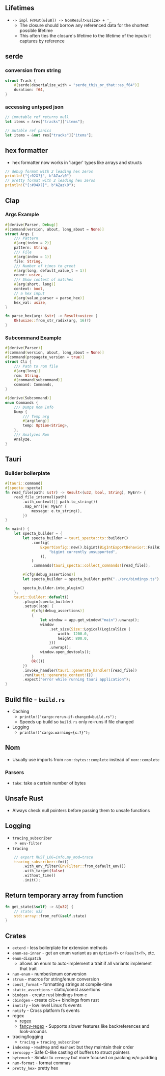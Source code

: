 ## Lifetimes

- `-> impl FnMut(&[u8]) -> NomResult<usize> + '_`
    - The closure should borrow any referenced data for the shortest possible lifetime
    - This often ties the closure's lifetime to the lifetime of the inputs it captures by reference

## serde

### conversion from string

```rust
struct Track {
    #[serde(deserialize_with = "serde_this_or_that::as_f64")]
    duration: f64,
}
```

### accessing untyped json

```rs
// immutable ref returns null
let items = &res["tracks"]["items"];

// mutable ref panics
let items = &mut res["tracks"]["items"];
```

## hex formatter

- hex formatter now works in 'larger' types like arrays and structs

```rust
// debug format with 2 leading hex zeros
println!("{:02X?}", b"AZaz\0")
// pretty format with 2 leading hex zeros
println!("{:#04X?}", b"AZaz\0");
```

## Clap

### Args Example

```rust
#[derive(Parser, Debug)]
#[command(version, about, long_about = None)]
struct Args {
    /// Pattern
    #[arg(index = 2)]
    pattern: String,
    /// File
    #[arg(index = 1)]
    file: String,
    /// Number of times to greet
    #[arg(long, default_value_t = 1)]
    count: usize,
    /// Show context of matches
    #[arg(short, long)]
    context: bool,
    // a hex input
    #[arg(value_parser = parse_hex)]
    hex_val: usize,
}

fn parse_hex(arg: &str) -> Result<usize> {
    Ok(usize::from_str_radix(arg, 16)?)
}
```

### Subcommand Example

```rust
#[derive(Parser)]
#[command(version, about, long_about = None)]
#[command(propagate_version = true)]
struct Cli {
    /// Path to rom file
    #[arg(long)]
    rom: String,
    #[command(subcommand)]
    command: Commands,
}

#[derive(Subcommand)]
enum Commands {
    /// Dumps Rom Info
    Dump {
        /// Temp arg
        #[arg(long)]
        temp: Option<String>,
    },
    /// Analyzes Rom
    Analyze,
}
```

## Tauri

### Builder boilerplate

```rust
#[tauri::command]
#[specta::specta]
fn read_file(path: &str) -> Result<(u32, bool, String), MyErr> {
    read_file_internal(path)
        .with_context(|| path.to_string())
        .map_err(|e| MyErr {
            message: e.to_string(),
        })
}

fn main() {
    let specta_builder = {
        let specta_builder = tauri_specta::ts::builder()
            .config(
                ExportConfig::new().bigint(BigIntExportBehavior::FailWithReason(
                    "bigint currently unsupported",
                )),
            )
            .commands(tauri_specta::collect_commands![read_file]);

        #[cfg(debug_assertions)]
        let specta_builder = specta_builder.path("../src/bindings.ts");

        specta_builder.into_plugin()
    };
    tauri::Builder::default()
        .plugin(specta_builder)
        .setup(|app| {
            #[cfg(debug_assertions)]
            {
                let window = app.get_window("main").unwrap();
                window
                    .set_size(Size::Logical(LogicalSize {
                        width: 1200.0,
                        height: 800.0,
                    }))
                    .unwrap();
                window.open_devtools();
            }
            Ok(())
        })
        .invoke_handler(tauri::generate_handler![read_file])
        .run(tauri::generate_context!())
        .expect("error while running tauri application");
}
```

## Build file - `build.rs`

- Caching
    - `println!("cargo:rerun-if-changed=build.rs");`
    - Speeds up build so `build.rs` only re-runs if file changed
- Logging
    - `println!("cargo:warning={x:?}");`

## Nom

- Usually use imports from `nom::bytes::complete` instead of `nom::complete`

### Parsers

- `take`: take a certain number of bytes

## Unsafe Rust

- Always check null pointers before passing them to unsafe functions

## Logging

- `tracing_subscriber`
    - `env-filter`
- `tracing`

```rust
    // export RUST_LOG=info,my_mod=trace
    tracing_subscriber::fmt()
        .with_env_filter(EnvFilter::from_default_env())
        .with_target(false)
        .without_time()
        .init();
```

## Return temporary array from function

```rust
fn get_state(&self) -> &[u32] {
    // state: u32
    std::array::from_ref(&self.state)
}
```
## Crates

- `extend` - less boilerplate for extension methods
- `enum-as-inner` - get an enum variant as an `Option<T>` or `Result<T>`, etc.
- `enum-dispatch`
    - allows an enum to auto-implement a trait if all variants implement that trait
- `num-enum` - number/enum conversion
- `strum` - macros for string/enum conversion
- `const_format` - formatting strings at compile-time
- `static_assertions` - static/const assertions
- `bindgen` - create rust bindings from c
- `cbindgen` - create c/c++ bindings from rust
- `inotify` - low level Linux fs events
- `notify` - Cross platform fs events
- regex
    - [regex](https://crates.io/crates/regex)
    - [fancy-regex](https://crates.io/crates/fancy-regex) - Supports slower features like backreferences and look-arounds
- tracing/logging
    - `tracing` + `tracing_subscriber`
- `indexmap` - `HashMap` and `HashSet` but they maintain their order
- `zerocopy` - Safe C-like casting of buffers to struct pointers
- `bytemuck` - Similar to `zerocpy` but more focused on packing w/o padding
- `num-format` - format commas
- `pretty_hex`- pretty hex
